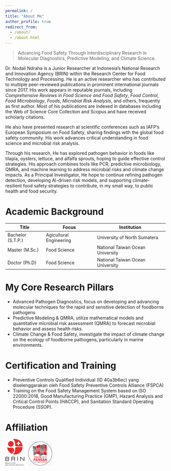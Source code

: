 ```yaml
---
permalink: /
title: "About Me"
author_profile: true
redirect_from: 
  - /about/
  - /about.html
---
```

> Advancing Food Safety Through Interdisciplinary Research in Molecular Diagnostics, Predictive Modeling, and Climate Science.

Dr. Nodali Ndraha is a Junior Researcher at Indonesia’s National Research and Innovation Agency (BRIN) within the Research Center for Food Technology and Processing. He is an active researcher who has contributed to multiple peer-reviewed publications in prominent international journals since 2017. His work appears in reputable journals, including <em>Comprehensive Reviews in Food Science and Food Safety</em>, <em>Food Control</em>, <em>Food Microbiology</em>, <em>Foods</em>, <em>Microbial Risk Analysis</em>, and others, frequently as first author. Most of his publications are indexed in databases including the Web of Science Core Collection and Scopus and have received scholarly citations.

He also have presented research at scientific conferences such as IAFP’s European Symposium on Food Safety, sharing findings with the global food safety community. His work advances critical understanding in food science and microbial risk analysis.

Through his research, He has explored pathogen behavior in foods like tilapia, oysters, lettuce, and alfalfa sprouts, hoping to guide effective control strategies. His approach combines tools like PCR, predictive microbiology, QMRA, and machine learning to address microbial risks and climate change impacts. As a Principal Investigator, He hope to continue refining pathogen detection, developing AI-driven risk models, and supporting climate-resilient food safety strategies to contribute, in my small way, to public health and food security.

Academic Background 
=====
| Title | Focus | Institution |
| ----- | ----- | ----------- |
| Bachelor (S.T.P.) | Agicultural Engineering | University of North Sumatera |
| Master (M.Sc.) | Food Science | National Taiwan Ocean University |
| Doctor (Ph.D) | Food Science | National Taiwan Ocean University |


My Core Research Pillars 
=====
* Advanced Pathogen Diagnostics, focus on developing and advancing molecular techniques for the rapid and sensitive detection of foodborne pathogens
* Predictive Modeling & QMRA, utilize mathematical models and quantitative microbial risk assessment (QMRA) to forecast microbial behavior and assess health risks.
* Climate Change & Food Safety, investigate the impact of climate change on the ecology of foodborne pathogens, particularly in marine environments.


Certification and Training
=====
* Preventive Controls Qualified Individual (ID 40a3b6ec) yang diselenggarakan oleh Food Safety Preventive Controls Alliance (FSPCA)
* Training on the Food Safety Management System based on ISO 22000:2018, Good Manufacturing Practice (GMP), Hazard Analysis and Critical Control Points (HACCP), and Sanitation Standard Operating Procedure (SSOP).

Affiliation  
=====
<img src = "images/logo_brin.png" width = "60px" /> &nbsp;
<img src = "images/logo_prtpp.png" width = "75px" />
